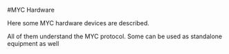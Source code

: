 #MYC Hardware

Here some MYC hardware devices are described.

All of them understand the MYC protocol. Some can be used as standalone equipment as well 